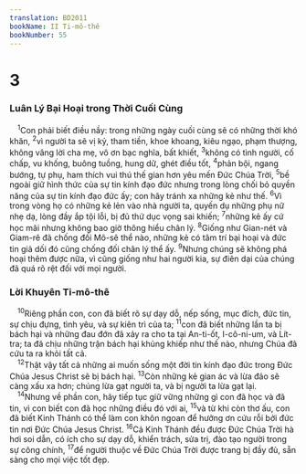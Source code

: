 ```yaml
---
translation: BD2011
bookName: II Ti-mô-thê 
bookNumber: 55
---
```


<div class="title"><h1>3</h1><h3>Luân Lý Bại Hoại trong Thời Cuối Cùng</h3></div>
<span class="verse 2ti_3_1"> <sup>1</sup>Con phải biết điều nầy: trong những ngày cuối cùng sẽ có những thời khó khăn, </span>
<span class="verse 2ti_3_2"><sup>2</sup>vì người ta sẽ vị kỷ, tham tiền, khoe khoang, kiêu ngạo, phạm thượng, không vâng lời cha mẹ, vô ơn bạc nghĩa, bất khiết, </span>
<span class="verse 2ti_3_3"><sup>3</sup>không có tình người, cố chấp, vu khống, buông tuồng, hung dữ, ghét điều tốt, </span>
<span class="verse 2ti_3_4"><sup>4</sup>phản bội, ngang bướng, tự phụ, ham thích vui thú thế gian hơn yêu mến Ðức Chúa Trời, </span>
<span class="verse 2ti_3_5"><sup>5</sup>bề ngoài giữ hình thức của sự tin kính đạo đức nhưng trong lòng chối bỏ quyền năng của sự tin kính đạo đức ấy; con hãy tránh xa những kẻ như thế. </span>
<span class="verse 2ti_3_6"><sup>6</sup>Vì trong vòng họ có những kẻ lẻn vào nhà người ta, quyến dụ những phụ nữ nhẹ dạ, lòng đầy ắp tội lỗi, bị đủ thứ dục vọng sai khiến; </span>
<span class="verse 2ti_3_7"><sup>7</sup>những kẻ ấy cứ học mãi nhưng không bao giờ thông hiểu chân lý. </span>
<span class="verse 2ti_3_8"><sup>8</sup>Giống như Gian-nét và Giam-rê đã chống đối Mô-sê thể nào, những kẻ có tâm trí bại hoại và đức tin giả dối đó cũng chống đối chân lý thể ấy. </span>
<span class="verse 2ti_3_9"><sup>9</sup>Nhưng chúng sẽ không phá hoại thêm được nữa, vì cũng giống như hai người kia, sự điên dại của chúng đã quá rõ rệt đối với mọi người.<br/></span>
<div class="title"><h3>Lời Khuyên Ti-mô-thê</h3></div>
<span class="verse 2ti_3_10"> <sup>10</sup>Riêng phần con, con đã biết rõ sự dạy dỗ, nếp sống, mục đích, đức tin, sự chịu đựng, tình yêu, và sự kiên trì của ta; </span>
<span class="verse 2ti_3_11"><sup>11</sup>con đã biết những lần ta bị bách hại và những đau đớn đã xảy ra cho ta tại An-ti-ốt, I-cô-ni-um, và Lít-tra; ta đã chịu những trận bách hại khủng khiếp như thế nào, nhưng Chúa đã cứu ta ra khỏi tất cả.<br/></span>
<span class="verse 2ti_3_12"> <sup>12</sup>Thật vậy tất cả những ai muốn sống một đời tin kính đạo đức trong Ðức Chúa Jesus Christ sẽ bị bách hại. </span>
<span class="verse 2ti_3_13"><sup>13</sup>Còn những kẻ gian ác và lừa đảo sẽ càng xấu xa hơn; chúng lừa gạt người ta, và bị người ta lừa gạt lại.<br/></span>
<span class="verse 2ti_3_14"> <sup>14</sup>Nhưng về phần con, hãy tiếp tục giữ vững những gì con đã học và đã tin, vì con biết con đã học những điều đó với ai, </span>
<span class="verse 2ti_3_15"><sup>15</sup>và từ khi còn thơ ấu, con đã biết Kinh Thánh có thể làm con khôn ngoan để hưởng ơn cứu rỗi bởi đức tin nơi Ðức Chúa Jesus Christ. </span>
<span class="verse 2ti_3_16"><sup>16</sup>Cả Kinh Thánh đều được Ðức Chúa Trời hà hơi soi dẫn, có ích cho sự dạy dỗ, khiển trách, sửa trị, đào tạo người trong sự công chính, </span>
<span class="verse 2ti_3_17"><sup>17</sup>để người thuộc về Ðức Chúa Trời được trang bị đầy đủ, sẵn sàng cho mọi việc tốt đẹp.<br/></span>
